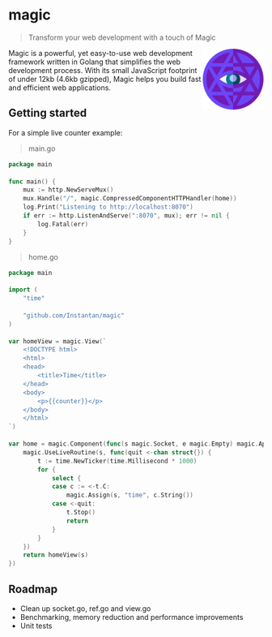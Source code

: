 # magic

> Transform your web development with a touch of Magic

<img src="https://raw.githubusercontent.com/Instantan/magic/main/website/assets/images/magic-logo.svg?token=GHSAT0AAAAAAB7YBL5YY7SBTOQFTZ52KSNIZEHSFYQ" align="right"
     title="Kosmo logo" width="120">

Magic is a powerful, yet easy-to-use web development framework written in Golang that simplifies the web development process. With its small JavaScript footprint of under 12kb (4.6kb gzipped), Magic helps you build fast and efficient web applications.

## Getting started


For a simple live counter example:

> main.go
```go
package main

func main() {
    mux := http.NewServeMux()
	mux.Handle("/", magic.CompressedComponentHTTPHandler(home))
	log.Print("Listening to http://localhost:8070")
	if err := http.ListenAndServe(":8070", mux); err != nil {
		log.Fatal(err)
	}
}
```

> home.go
```go
package main

import (
	"time"

	"github.com/Instantan/magic"
)

var homeView = magic.View(`
	<!DOCTYPE html>
	<html>
	<head>
		<title>Time</title>
	</head>
	<body>
		<p>{{counter}}</p>
	</body>
	</html>
`)

var home = magic.Component(func(s magic.Socket, e magic.Empty) magic.AppliedView {
	magic.UseLiveRoutine(s, func(quit <-chan struct{}) {
		t := time.NewTicker(time.Millisecond * 1000)
		for {
			select {
			case c := <-t.C:
				magic.Assign(s, "time", c.String())
			case <-quit:
                t.Stop()
                return
			}
		}
	})
	return homeView(s)
})

```

## Roadmap

- Clean up socket.go, ref.go and view.go
- Benchmarking, memory reduction and performance improvements
- Unit tests
